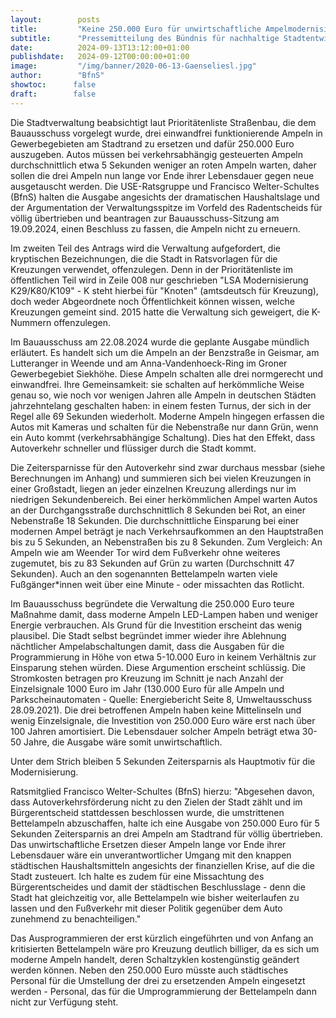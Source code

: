 ```yaml
---
layout:        posts
title:         "Keine 250.000 Euro für unwirtschaftliche Ampelmodernisierungen"
subtitle:      "Pressemitteilung des Bündnis für nachhaltige Stadtentwicklung"
date:          2024-09-13T13:12:00+01:00
publishdate:   2024-09-12T00:00:00+01:00
image:         "/img/banner/2020-06-13-Gaenseliesl.jpg"
author:        "BfnS"
showtoc:      false
draft:        false
---
```


Die Stadtverwaltung beabsichtigt laut Prioritätenliste Straßenbau, die dem Bauausschuss vorgelegt wurde, drei einwandfrei funktionierende Ampeln in Gewerbegebieten am Stadtrand zu ersetzen und dafür 250.000 Euro auszugeben. Autos müssen bei verkehrsabhängig gesteuerten Ampeln durchschnittlich etwa 5 Sekunden weniger an roten Ampeln warten, daher sollen die drei Ampeln nun lange vor Ende ihrer Lebensdauer gegen neue ausgetauscht werden.
Die USE-Ratsgruppe und Francisco Welter-Schultes (BfnS) halten die Ausgabe angesichts der dramatischen Haushaltslage und der Argumentation der Verwaltungsspitze im Vorfeld des Radentscheids für völlig übertrieben und beantragen zur Bauausschuss-Sitzung am 19.09.2024, einen Beschluss zu fassen, die Ampeln nicht zu erneuern.

Im zweiten Teil des Antrags wird die Verwaltung aufgefordert, die kryptischen Bezeichnungen, die die Stadt in Ratsvorlagen für die Kreuzungen verwendet, offenzulegen. Denn in der Prioritätenliste im öffentlichen Teil wird in Zeile 008 nur geschrieben "LSA Modernisierung K29/K80/K109" - K steht hierbei für "Knoten" (amtsdeutsch für Kreuzung), doch weder Abgeordnete noch Öffentlichkeit können wissen, welche Kreuzungen gemeint sind. 2015 hatte die Verwaltung sich geweigert, die K-Nummern offenzulegen.

Im Bauausschuss am 22.08.2024 wurde die geplante Ausgabe mündlich erläutert. Es handelt sich um die Ampeln an der Benzstraße in Geismar, am Lutteranger in Weende und am Anna-Vandenhoeck-Ring im Groner Gewerbegebiet Siekhöhe. Diese Ampeln schalten alle drei normgerecht und einwandfrei.
Ihre Gemeinsamkeit: sie schalten auf herkömmliche Weise genau so, wie noch vor wenigen Jahren alle Ampeln in deutschen Städten jahrzehntelang geschalten haben: in einem festen Turnus, der sich in der Regel alle 69 Sekunden wiederholt. Moderne Ampeln hingegen erfassen die Autos mit Kameras und schalten für die Nebenstraße nur dann Grün, wenn ein Auto kommt (verkehrsabhängige Schaltung). Dies hat den Effekt, dass Autoverkehr schneller und flüssiger durch die Stadt kommt.

Die Zeitersparnisse für den Autoverkehr sind zwar durchaus messbar (siehe Berechnungen im Anhang) und summieren sich bei vielen Kreuzungen in einer Großstadt, liegen an jeder einzelnen Kreuzung allerdings nur im niedrigen Sekundenbereich.
Bei einer herkömmlichen Ampel warten Autos an der Durchgangsstraße durchschnittlich 8 Sekunden bei Rot, an einer Nebenstraße 18 Sekunden. Die durchschnittliche Einsparung bei einer modernen Ampel beträgt je nach Verkehrsaufkommen an den Hauptstraßen bis zu 5 Sekunden, an Nebenstraßen bis zu 8 Sekunden.
Zum Vergleich: An Ampeln wie am Weender Tor wird dem Fußverkehr ohne weiteres zugemutet, bis zu 83 Sekunden auf Grün zu warten (Durchschnitt 47 Sekunden). Auch an den sogenannten Bettelampeln warten viele Fußgänger*innen weit über eine Minute - oder missachten das Rotlicht.

Im Bauausschuss begründete die Verwaltung die 250.000 Euro teure Maßnahme damit, dass moderne Ampeln LED-Lampen haben und weniger Energie verbrauchen.
Als Grund für die Investition erscheint das wenig plausibel. Die Stadt selbst begründet immer wieder ihre Ablehnung nächtlicher Ampelabschaltungen damit, dass die Ausgaben für die Programmierung in Höhe von etwa 5-10.000 Euro in keinem Verhältnis zur Einsparung stehen würden.
Diese Argumention erscheint schlüssig. Die Stromkosten betragen pro Kreuzung im Schnitt je nach Anzahl der Einzelsignale 1000 Euro im Jahr (130.000 Euro für alle Ampeln und Parkscheinautomaten - Quelle: Energiebericht Seite 8, Umweltausschuss 28.09.2021).
Die drei betroffenen Ampeln haben keine Mittelinseln und wenig Einzelsignale, die Investition von 250.000 Euro wäre erst nach über 100 Jahren amortisiert. Die Lebensdauer solcher Ampeln beträgt etwa 30-50 Jahre, die Ausgabe wäre somit unwirtschaftlich.

Unter dem Strich bleiben 5 Sekunden Zeitersparnis als Hauptmotiv für die Modernisierung.

Ratsmitglied Francisco Welter-Schultes (BfnS) hierzu:
"Abgesehen davon, dass Autoverkehrsförderung nicht zu den Zielen der Stadt zählt und im Bürgerentscheid stattdessen beschlossen wurde, die umstrittenen Bettelampeln abzuschaffen, halte ich eine Ausgabe von 250.000 Euro für 5 Sekunden Zeitersparnis an drei Ampeln am Stadtrand für völlig übertrieben. Das unwirtschaftliche Ersetzen dieser Ampeln lange vor Ende ihrer Lebensdauer wäre ein unverantwortlicher Umgang mit den knappen städtischen Haushaltsmitteln angesichts der finanziellen Krise, auf die die Stadt zusteuert.
Ich halte es zudem für eine Missachtung des Bürgerentscheides und damit der städtischen Beschlusslage - denn die Stadt hat gleichzeitig vor, alle Bettelampeln wie bisher weiterlaufen zu lassen und den Fußverkehr mit dieser Politik gegenüber dem Auto zunehmend zu benachteiligen."

Das Ausprogrammieren der erst kürzlich eingeführten und von Anfang an kritisierten Bettelampeln wäre pro Kreuzung deutlich billiger, da es sich um moderne Ampeln handelt, deren Schaltzyklen kostengünstig geändert werden können.
Neben den 250.000 Euro müsste auch städtisches Personal für die Umstellung der drei zu ersetzenden Ampeln eingesetzt werden - Personal, das für die Umprogrammierung der Bettelampeln dann nicht zur Verfügung steht.

